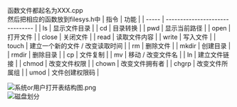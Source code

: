 函数文件都起名为XXX.cpp  
然后把相应的函数放到filesys.h中
| 指令  | 功能                            |
| ----- | ------------------------------- |
| ls    | 显示文件目录                    |
| cd    | 目录转换                        |
| pwd   | 显示当前路径                    |
| open  | 打开文件                        |
| close | 关闭文件                        |
| read  | 读取文件内容                    |
| write | 写入文件                        |
| touch | 建立一个新的文件 / 改变读取时间 |
| rm    | 删除文件                        |
| mkdir | 创建目录                        |
| rmdir | 删除目录                        |
| cp    | 文件复制                        |
| mv    | 移动 / 改变文件名               |
| ln    | 建立文件链接                    |
| chmod | 改变文件权限                    |
| chown | 改变文件拥有者                  |
| chgrp | 改变文件所属组                  |
| umod  | 文件创建权限码                  |
  
![系统or用户打开表结构图.png](https://i0.hdslb.com/bfs/album/4909cd5cb42187ccb2645cb3d2935628a4a2ee6a.png)  
![磁盘划分](https://i0.hdslb.com/bfs/album/2f20257f9659a95bc4f082b10f9138e5b766fc19.png)  
